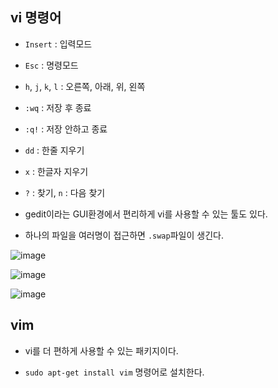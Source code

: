 
## vi 명령어

- `Insert` : 입력모드

- `Esc` : 명령모드

- `h`, `j`, `k`, `l` : 오른쪽, 아래, 위, 왼쪽

- `:wq` : 저장 후 종료

- `:q!` : 저장 안하고 종료

- `dd` : 한줄 지우기

- `x` : 한글자 지우기

- `?` : 찾기, `n` : 다음 찾기

- gedit이라는 GUI환경에서 편리하게 vi를 사용할 수 있는 툴도 있다.

- 하나의 파일을 여러명이 접근하면 `.swap`파일이 생긴다. 

![image](https://user-images.githubusercontent.com/77392444/112935270-673df880-915e-11eb-832e-7002317a2317.png)

![image](https://user-images.githubusercontent.com/77392444/112935282-6e650680-915e-11eb-98c8-3b41d2ddf1c8.png)

![image](https://user-images.githubusercontent.com/77392444/112935304-74f37e00-915e-11eb-94ab-a0da9782f3e1.png)



## vim
- vi를 더 편하게 사용할 수 있는 패키지이다. 

- `sudo apt-get install vim` 명령어로 설치한다. 
